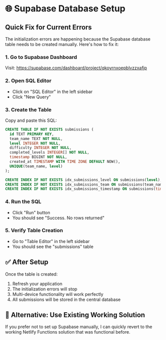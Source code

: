 # 🌐 Supabase Database Setup

## Quick Fix for Current Errors

The initialization errors are happening because the Supabase database table needs to be created manually. Here's how to fix it:

### 1. **Go to Supabase Dashboard**

Visit: https://supabase.com/dashboard/project/qkoyrnxoepblvzzxafjp

### 2. **Open SQL Editor**

- Click on "SQL Editor" in the left sidebar
- Click "New Query"

### 3. **Create the Table**

Copy and paste this SQL:

```sql
CREATE TABLE IF NOT EXISTS submissions (
  id TEXT PRIMARY KEY,
  team_name TEXT NOT NULL,
  level INTEGER NOT NULL,
  difficulty INTEGER NOT NULL,
  completed_levels INTEGER[] NOT NULL,
  timestamp BIGINT NOT NULL,
  created_at TIMESTAMP WITH TIME ZONE DEFAULT NOW(),
  UNIQUE(team_name, level)
);

CREATE INDEX IF NOT EXISTS idx_submissions_level ON submissions(level);
CREATE INDEX IF NOT EXISTS idx_submissions_team ON submissions(team_name);
CREATE INDEX IF NOT EXISTS idx_submissions_timestamp ON submissions(timestamp);
```

### 4. **Run the SQL**

- Click "Run" button
- You should see "Success. No rows returned"

### 5. **Verify Table Creation**

- Go to "Table Editor" in the left sidebar
- You should see the "submissions" table

## ✅ After Setup

Once the table is created:

1. Refresh your application
2. The initialization errors will stop
3. Multi-device functionality will work perfectly
4. All submissions will be stored in the central database

## 🔧 Alternative: Use Existing Working Solution

If you prefer not to set up Supabase manually, I can quickly revert to the working Netlify Functions solution that was functional before.
